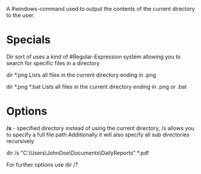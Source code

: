 A #windows-command used to output the contents of the current directory to the user.

# Specials
Dir sort of uses a kind of #Regular-Expression system allowing you to search for specific files in a directory

dir \*.png
	Lists all files in the current directory ending in .png

dir \*.png \*.bat
	Lists all files in the current directory ending in .png or .bat

# Options
**/s** - specified directory
instead of using the current directory, /s allows you to specify a full file path
Additionally it will also specify all sub directories recursively

dir /s "C:\Users\JohnDoe\Documents\DailyReports" \*.pdf 


For further options use 
	dir /?


